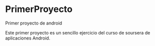 # PrimerProyecto
Primer proyecto de android

Este primer proyecto es un sencillo ejercicio del curso de soursera de aplicaciones Android.
